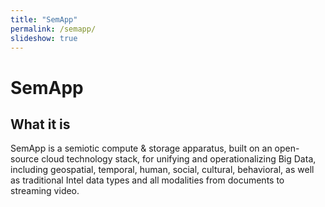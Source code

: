 ```yaml
---
title: "SemApp"
permalink: /semapp/
slideshow: true
---
```

# SemApp

## What it is

SemApp is a semiotic compute & storage apparatus, built on an open-source cloud technology stack, for unifying and operationalizing Big Data, including geospatial, temporal, human, social, cultural, behavioral, as well as traditional Intel data types and all modalities from documents to streaming video.
